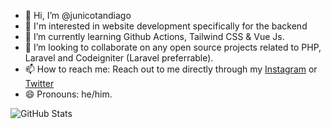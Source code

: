 - 👋 Hi, I’m @junicotandiago
- 👀 I'm interested in website development specifically for the backend
- 🌱 I’m currently learning Github Actions, Tailwind CSS & Vue Js.
- 👯  I’m looking to collaborate on any open source projects related to PHP, Laravel and Codeigniter (Laravel preferrable).
- 📫 How to reach me: Reach out to me directly through my <a href="https://www.instagram.com/junicotandiago21/">Instagram</a> or <a href="#">Twitter</a>
- 😄 Pronouns: he/him.

![GitHub Stats](https://github-readme-stats.vercel.app/api?username=junicotandiago198&theme=radical)
